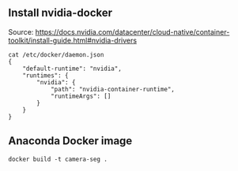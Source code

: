 ## Install nvidia-docker
Source: https://docs.nvidia.com/datacenter/cloud-native/container-toolkit/install-guide.html#nvidia-drivers
```
cat /etc/docker/daemon.json 
{
    "default-runtime": "nvidia",
    "runtimes": {
        "nvidia": {
            "path": "nvidia-container-runtime",
            "runtimeArgs": []
        }
    }
}
```
## Anaconda Docker image
```
docker build -t camera-seg .
```
